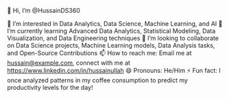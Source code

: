 👋 Hi, I’m @HussainDS360

👀 I’m interested in Data Analytics, Data Science, Machine Learning, and AI
🌱 I’m currently learning Advanced Data Analytics, Statistical Modeling, Data Visualization, and Data Engineering techniques
💞️ I’m looking to collaborate on Data Science projects, Machine Learning models, Data Analysis tasks, and Open-Source Contributions
📫 How to reach me: Email me at hussain@example.com, connect with me at https://www.linkedin.com/in/hussainullah
😄 Pronouns: He/Him
⚡ Fun fact: I once analyzed patterns in my coffee consumption to predict my productivity levels for the day!

<!---
HussainDS360/HussainDS360 is a ✨ special ✨ repository because its `README.md` (this file) appears on your GitHub profile.
You can click the Preview link to take a look at your changes.
--->
